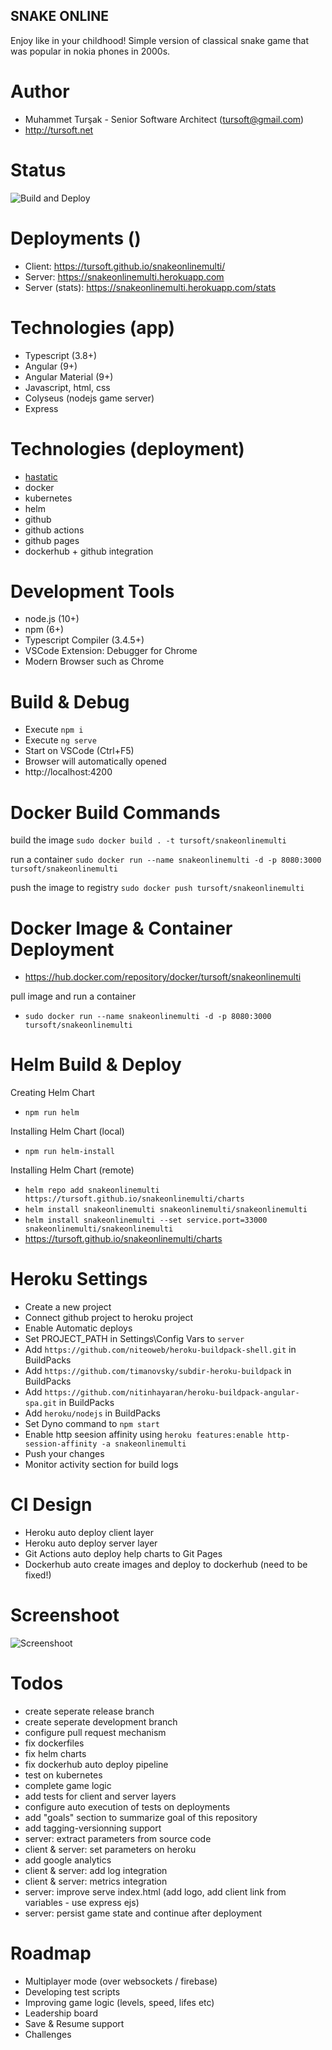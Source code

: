 ## SNAKE ONLINE
Enjoy like in your childhood!
Simple version of classical snake game that was popular in nokia phones in 2000s.

# Author
* Muhammet Turşak - Senior Software Architect (tursoft@gmail.com)
* http://tursoft.net

# Status
![Build and Deploy](https://github.com/tursoft/snakeonlinemulti/workflows/Build%20and%20Deploy/badge.svg?branch=master)

# Deployments ()
* Client: https://tursoft.github.io/snakeonlinemulti/
* Server: https://snakeonlinemulti.herokuapp.com
* Server (stats): https://snakeonlinemulti.herokuapp.com/stats

# Technologies (app)
* Typescript (3.8+)
* Angular (9+)
* Angular Material (9+)
* Javascript, html, css
* Colyseus (nodejs game server)
* Express

# Technologies (deployment)
* [hastatic](https://github.com/abhin4v/hastatic)
* docker
* kubernetes
* helm
* github
* github actions
* github pages
* dockerhub + github integration

# Development Tools
* node.js (10+)
* npm (6+)
* Typescript Compiler (3.4.5+)
* VSCode Extension: Debugger for Chrome
* Modern Browser such as Chrome

# Build & Debug
* Execute `npm i`
* Execute `ng serve`
* Start on VSCode (Ctrl+F5)
* Browser will automatically opened
* http://localhost:4200


# Docker Build Commands

build the image
`sudo docker build . -t tursoft/snakeonlinemulti`

run a container
`sudo docker run --name snakeonlinemulti -d -p 8080:3000 tursoft/snakeonlinemulti`

push the image to registry
`sudo docker push tursoft/snakeonlinemulti`

# Docker Image & Container Deployment
* https://hub.docker.com/repository/docker/tursoft/snakeonlinemulti

pull image and run a container
* `sudo docker run --name snakeonlinemulti -d -p 8080:3000 tursoft/snakeonlinemulti`

# Helm Build & Deploy
Creating Helm Chart
* `npm run helm`

Installing Helm Chart (local)
* `npm run helm-install`

Installing Helm Chart (remote)
* `helm repo add snakeonlinemulti https://tursoft.github.io/snakeonlinemulti/charts`
* `helm install snakeonlinemulti snakeonlinemulti/snakeonlinemulti`
* `helm install snakeonlinemulti --set service.port=33000 snakeonlinemulti/snakeonlinemulti`
* https://tursoft.github.io/snakeonlinemulti/charts


# Heroku Settings
* Create a new project
* Connect github project to heroku project
* Enable Automatic deploys
* Set PROJECT_PATH in Settings\Config Vars to `server`
* Add `https://github.com/niteoweb/heroku-buildpack-shell.git` in BuildPacks
* Add `https://github.com/timanovsky/subdir-heroku-buildpack` in BuildPacks
* Add `https://github.com/nitinhayaran/heroku-buildpack-angular-spa.git` in BuildPacks
* Add `heroku/nodejs` in BuildPacks
* Set Dyno command to `npm start`
* Enable http seesion affinity using `heroku features:enable http-session-affinity -a snakeonlinemulti` 
* Push your changes
* Monitor activity section for build logs


# CI Design
* Heroku auto deploy client layer
* Heroku auto deploy server layer
* Git Actions auto deploy help charts to Git Pages
* Dockerhub auto create images and deploy to dockerhub (need to be fixed!)

# Screenshoot
![Screenshoot][screenshoot1]

[screenshoot1]: https://github.com/tursoft/snakeonlinemulti/blob/master/snake.gif?raw=true "Screenshoot"


# Todos
* create seperate release branch
* create seperate development branch
* configure pull request mechanism
* fix dockerfiles
* fix helm charts
* fix dockerhub auto deploy pipeline
* test on kubernetes
* complete game logic
* add tests for client and server layers
* configure auto execution of tests on deployments
* add "goals" section to summarize goal of this repository
* add tagging-versionning support
* server: extract parameters from source code
* client & server: set parameters on heroku
* add google analytics
* client & server: add log integration
* client & server: metrics integration
* server: improve serve index.html (add logo, add client link from variables - use express ejs)
* server: persist game state and continue after deployment

# Roadmap
* Multiplayer mode (over websockets / firebase)
* Developing test scripts
* Improving game logic (levels, speed, lifes etc)
* Leadership board
* Save & Resume support
* Challenges